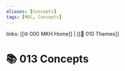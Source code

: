 ```yaml
---
aliases: [Concepts]
tags: [MOC, Concepts]
---
```

links: [[🌐 000 MKH Home]] | [[📖 010 Themes]] 

# 📚 013 Concepts